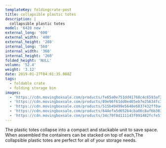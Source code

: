 ```yaml
---
templateKey: foldingcrate-post
title: collapsible plastic totes
description: |
  collapsible plastic totes
model: '6428 new '
external_long: '600'
external_width: '400'
external_height: '280'
internal_long: '560'
internal_width: '360'
internal_height: '260'
folded_height: 'NULL'
volumn: '52.4'
weight: '3.12'
date: 2019-01-27T04:01:35.088Z
tags:
  - foldable crate
  - folding storage bin
images:
  - 'https://cdn.movingboxsale.com/products/fe65a0e751dd41768c4c6593af2f44f7.JPG'
  - 'https://cdn.movingboxsale.com/products/89e96f61dd0e465eb7e25634fc36f5f8.JPG'
  - 'https://cdn.movingboxsale.com/products/515b49499e5648e6837432ff0a48c356.JPG'
  - 'https://cdn.movingboxsale.com/products/644efa5d65264cba86c8af6b38354e8a.JPG'
  - 'https://cdn.movingboxsale.com/products/34c70f8d111143f091482fcfe51f0142.JPG'
---
```

The plastic totes collapse into a compact and stackable unit to save space. When assembled the containers can be stacked on top of each,The collapsible plastic totes are perfect for all of your storage needs.
